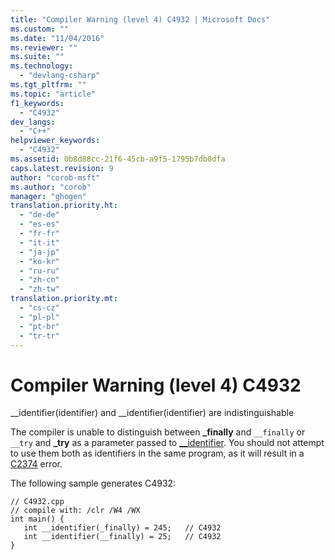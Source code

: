 ```yaml
---
title: "Compiler Warning (level 4) C4932 | Microsoft Docs"
ms.custom: ""
ms.date: "11/04/2016"
ms.reviewer: ""
ms.suite: ""
ms.technology: 
  - "devlang-csharp"
ms.tgt_pltfrm: ""
ms.topic: "article"
f1_keywords: 
  - "C4932"
dev_langs: 
  - "C++"
helpviewer_keywords: 
  - "C4932"
ms.assetid: 0b8d88cc-21f6-45cb-a9f5-1795b7db0dfa
caps.latest.revision: 9
author: "corob-msft"
ms.author: "corob"
manager: "ghogen"
translation.priority.ht: 
  - "de-de"
  - "es-es"
  - "fr-fr"
  - "it-it"
  - "ja-jp"
  - "ko-kr"
  - "ru-ru"
  - "zh-cn"
  - "zh-tw"
translation.priority.mt: 
  - "cs-cz"
  - "pl-pl"
  - "pt-br"
  - "tr-tr"
---
```

# Compiler Warning (level 4) C4932
__identifier(identifier) and \__identifier(identifier) are indistinguishable  
  
 The compiler is unable to distinguish between **_finally** and `__finally` or `__try` and **_try** as a parameter passed to [__identifier](../../windows/identifier-cpp-cli.md). You should not attempt to use them both as identifiers in the same program, as it will result in a [C2374](../../error-messages/compiler-errors-1/compiler-error-c2374.md) error.  
  
 The following sample generates C4932:  
  
```  
// C4932.cpp  
// compile with: /clr /W4 /WX  
int main() {  
   int __identifier(_finally) = 245;   // C4932  
   int __identifier(__finally) = 25;   // C4932  
}  
```